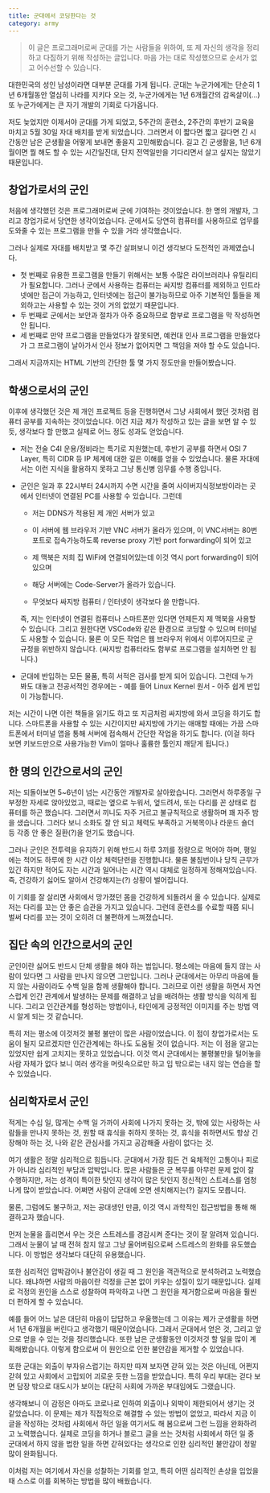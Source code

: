 ```yaml
---
title: 군대에서 코딩한다는 것
category: army
---
```


> 이 글은 프로그래머로써 군대를 가는 사람들을 위하여, 또 제 자신의 생각을 정리하고 다짐하기 위해 작성하는 글입니다. 마음 가는 대로 작성했으므로 순서가 없고 어수선할 수 있습니다.

대한민국의 성인 남성이라면 대부분 군대를 가게 됩니다. 군대는 누군가에게는 단순히 1년 6개월동안 열심히 나라를 지키다 오는 것, 누군가에게는 1년 6개월간의 감옥살이(...) 또 누군가에게는 큰 자기 개발의 기회로 다가옵니다.

저도 늦었지만 이제서야 군대를 가게 되었고, 5주간의 훈련소, 2주간의 후반기 교육을 마치고 5월 30일 자대 배치를 받게 되었습니다. 그러면서 이 짧다면 짧고 길다면 긴 시간동안 남은 군생활을 어떻게 보내면 좋을지 고민해봤습니다. 길고 긴 군생활을, 1년 6개월이면 뭘 해도 할 수 있는 시간일진대, 단지 전역일만을 기다리면서 살고 싶지는 않았기 때문입니다.

## 창업가로서의 군인

처음에 생각했던 것은 프로그래머로써 군에 기여하는 것이었습니다. 한 명의 개발자, 그리고 창업가로서 당연한 생각이었습니다. 군에서도 당연히 컴퓨터를 사용하므로 업무를 도와줄 수 있는 프로그램을 만들 수 있을 거라 생각했습니다.

그러나 실제로 자대를 배치받고 몇 주간 살펴보니 이건 생각보다 도전적인 과제였습니다.

- 첫 번째로 유용한 프로그램을 만들기 위해서는 보통 수많은 라이브러리나 유틸리티가 필요합니다. 그러나 군에서 사용하는 컴퓨터는 싸지방 컴퓨터를 제외하고 인트라넷에만 접근이 가능하고, 인터넷에는 접근이 불가능하므로 아주 기본적인 툴들을 제외하고는 사용할 수 있는 것이 거의 없었기 때문입니다.
- 두 번째로 군에서는 보안과 절차가 아주 중요하므로 함부로 프로그램을 막 작성하면 안 됩니다.
- 세 번째로 만약 프로그램을 만들었다가 잘못되면, 예컨대 인사 프로그램을 만들었다가 그 프로그램이 날아가서 인사 정보가 없어지면 그 책임을 져야 할 수도 있습니다.

그래서 지금까지는 HTML 기반의 간단한 툴 몇 가지 정도만을 만들어봤습니다.

## 학생으로서의 군인

이후에 생각했던 것은 제 개인 프로젝트 등을 진행하면서 그냥 사회에서 했던 것처럼 컴퓨터 공부를 지속하는 것이었습니다. 이건 지금 제가 작성하고 있는 글을 보면 알 수 있듯, 생각보다 할 만했고 실제로 어느 정도 성과도 얻었습니다.

- 저는 전술 C4I 운용/정비라는 특기로 지원했는데, 후반기 공부를 하면서 OSI 7 Layer, 특히 CIDR 등 IP 체계에 대한 깊은 이해를 얻을 수 있었습니다. 물론 자대에서는 이런 지식을 활용하지 못하고 그냥 통신병 임무를 수행 중입니다.
- 군인은 일과 후 22시부터 24시까지 수면 시간을 줄여 사이버지식정보방이라는 곳에서 인터넷이 연결된 PC를 사용할 수 있습니다. 그런데

  - 저는 DDNS가 적용된 제 개인 서버가 있고

  - 이 서버에 웹 브라우저 기반 VNC 서버가 올라가 있으며, 이 VNC서버는 80번 포트로 접속가능하도록 reverse proxy 기반 port forwarding이 되어 있고
  - 제 맥북은 저희 집 WiFi에 연결되어있는데 이것 역시 port forwarding이 되어 있으며
  - 해당 서버에는 Code-Server가 올라가 있습니다.
  - 무엇보다 싸지방 컴퓨터 / 인터넷이 생각보다 쓸 만합니다.

  즉, 저는 인터넷이 연결된 컴퓨터나 스마트폰만 있다면 언제든지 제 맥북을 사용할 수 있습니다. 그리고 원한다면 VSCode와 같은 환경으로 코딩할 수 있으며 터미널도 사용할 수 있습니다. 물론 이 모든 작업은 웹 브라우저 위에서 이루어지므로 군 규정을 위반하지 않습니다. (싸지방 컴퓨터라도 함부로 프로그램을 설치하면 안 됩니다.)

- 군대에 반입하는 모든 물품, 특히 서적은 검사를 받게 되어 있습니다. 그런데 누가 봐도 대놓고 전공서적인 경우에는 - 예를 들어 Linux Kernel 원서 - 아주 쉽게 반입이 가능합니다.

저는 시간이 나면 이런 책들을 읽기도 하고 또 지금처럼 싸지방에 와서 코딩을 하기도 합니다. 스마트폰을 사용할 수 있는 시간이지만 싸지방에 가기는 애매할 때에는 가끔 스마트폰에서 터미널 앱을 통해 서버에 접속해서 간단한 작업을 하기도 합니다. (이걸 하다 보면 키보드만으로 사용가능한 Vim이 얼마나 훌륭한 툴인지 깨닫게 됩니다.)

## 한 명의 인간으로서의 군인

저는 되돌아보면 5~6년이 넘는 시간동안 개발자로 살아왔습니다. 그러면서 하루종일 구부정한 자세로 앉아있었고, 때로는 옆으로 누워서, 엎드려서, 또는 다리를 꼰 상태로 컴퓨터를 하곤 했습니다. 그러면서 끼니도 자주 거르고 불규칙적으로 생활하며 꽤 자주 밤을 샜습니다. 그러다 보니 소화도 잘 안 되고 체력도 부족하고 거북목이나 라운드 숄더 등 각종 안 좋은 질환(?)을 얻기도 했습니다.

그러나 군인은 전투력을 유지하기 위해 반드시 하루 3끼를 정량으로 먹어야 하며, 평일에는 적어도 하루에 한 시간 이상 체력단련을 진행합니다. 물론 불침번이나 당직 근무가 있긴 하지만 적어도 자는 시간과 일어나는 시간 역시 대체로 일정하게 정해져있습니다. 즉, 건강하기 싫어도 알아서 건강해지는(?) 상황이 벌어집니다.

이 기회를 잘 살리면 사회에서 망가졌던 몸을 건강하게 되돌려서 올 수 있습니다. 실제로 저는 다리를 꼬는 안 좋은 습관을 가지고 있습니다. 그런데 훈련소를 수료할 때쯤 되니 벌써 다리를 꼬는 것이 오히려 더 불편하게 느껴졌습니다.

## 집단 속의 인간으로서의 군인

군인이란 싫어도 반드시 단체 생활을 해야 하는 법입니다. 평소에는 마음에 들지 않는 사람이 있다면 그 사람을 만나지 않으면 그만입니다. 그러나 군대에서는 아무리 마음에 들지 않는 사람이라도 수백 일을 함께 생활해야 합니다. 그러므로 이런 생활을 하면서 자연스럽게 인간 관계에서 발생하는 문제를 해결하고 남을 배려하는 생활 방식을 익히게 됩니다. 그리고 인간관계를 형성하는 방법이나, 타인에게 긍정적인 이미지를 주는 방법 역시 알게 되는 것 같습니다.

특히 저는 평소에 이것저것 불평 불만이 많은 사람이었습니다. 이 점이 창업가로서는 도움이 될지 모르겠지만 인간관계에는 하나도 도움될 것이 없습니다. 저는 이 점을 알고는 있었지만 쉽게 고치지는 못하고 있었습니다. 이것 역시 군대에서는 불평불만을 털어놓을 사람 자체가 없다 보니 여러 생각을 머릿속으로만 하고 입 밖으로는 내지 않는 연습을 할 수 있었습니다.

## 심리학자로서 군인

적게는 수십 일, 많게는 수백 일 가까이 사회에 나가지 못하는 것, 밖에 있는 사랑하는 사람들을 만나지 못하는 것, 원할 때 휴식을 취하지 못하는 것, 휴식을 취하면서도 항상 긴장해야 하는 것, 나와 같은 관심사를 가지고 공감해줄 사람이 없다는 것.

여기 생활은 정말 심리적으로 힘듭니다. 군대에서 가장 힘든 건 육체적인 고통이나 피로가 아니라 심리적인 부담과 압박입니다. 많은 사람들은 군 복무를 아무런 문제 없이 잘 수행하지만, 저는 성격이 특이한 탓인지 생각이 많은 탓인지 정신적인 스트레스를 엄청나게 많이 받았습니다. 어쩌면 사람이 군대에 오면 센치해지는(?) 걸지도 모릅니다.

물론, 그럼에도 불구하고, 저는 공대생인 만큼, 이것 역시 과학적인 접근방법을 통해 해결하고자 했습니다.

먼저 눈물을 흘리면서 우는 것은 스트레스를 경감시켜 준다는 것이 잘 알려져 있습니다. 그래서 눈물이 날 때 전혀 참지 않고 그냥 울어버림으로써 스트레스의 완화를 유도했습니다. 이 방법은 생각보다 대단히 유용했습니다.

또한 심리적인 압박감이나 불안감이 생길 때 그 원인을 객관적으로 분석하려고 노력했습니다. 왜냐하면 사람의 마음이란 걱정을 근본 없이 키우는 성질이 있기 때문입니다. 실제로 걱정의 원인을 스스로 성찰하여 파악하고 나면 그 원인을 제거함으로써 마음을 훨씬 더 편하게 할 수 있습니다.

예를 들어 어느 날은 대단히 마음이 답답하고 우울했는데 그 이유는 제가 군생활을 하면서 1년 6개월을 버린다고 생각했기 때문이었습니다. 그래서 군대에서 얻은 것, 그리고 앞으로 얻을 수 있는 것을 정리했습니다. 또한 남은 군생활동안 이것저것 할 일을 많이 계획해봤습니다. 이렇게 함으로써 이 원인으로 인한 불안감을 제거할 수 있었습니다.

또한 군대는 외출이 부자유스럽기는 하지만 따져 보자면 갇혀 있는 것은 아닌데, 어쩐지 갇혀 있고 사회에서 고립되어 괴로운 듯한 느낌을 받았습니다. 특히 우리 부대는 걷다 보면 담장 밖으로 대도시가 보이는 대단히 사회에 가까운 부대임에도 그랬습니다.

생각해보니 이 감정은 아마도 코로나로 인하여 외출이나 외박이 제한되어서 생기는 것 같았습니다. 이 문제는 제가 직접적으로 해결할 수 있는 방법이 없었고, 따라서 지금 이 글을 작성하는 것처럼 사회에서 하던 일을 여기서도 해 봄으로써 그런 느낌을 완화하려고 노력했습니다. 실제로 코딩을 하거나 블로그 글을 쓰는 것처럼 사회에서 하던 일 중 군대에서 하지 않을 법한 일을 하면 갇혀있다는 생각으로 인한 심리적인 불안감이 정말 많이 완화됩니다.

이처럼 저는 여기에서 자신을 성찰하는 기회를 얻고, 특히 어떤 심리적인 손상을 입었을 때 스스로 이를 회복하는 방법을 많이 배웠습니다.

